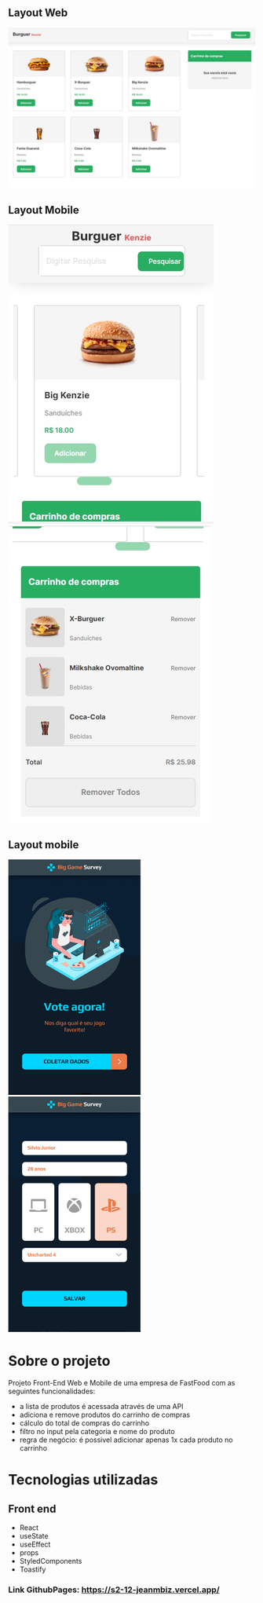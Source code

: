 ## Layout Web
![Web 1](/src/assets/hamburgueria.jpg)

## Layout Mobile
![Mobile 1](/src/assets/bukenzie1.jpg) ![Mobile 2](/src/assets/bukenzie2.jpg)

## Layout mobile
![Mobile 1](https://github.com/acenelio/assets/raw/main/sds1/mobile1.png) ![Mobile 2](https://github.com/acenelio/assets/raw/main/sds1/mobile2.png)

# Sobre o projeto

Projeto Front-End Web e Mobile de uma empresa de FastFood com as seguintes funcionalidades:

- a lista de produtos é acessada através de uma API
- adiciona e remove produtos do carrinho de compras
- cálculo do total de compras do carrinho
- filtro no input pela categoria e nome do produto
- regra de negócio: é possivel adicionar apenas 1x cada produto no carrinho

# Tecnologias utilizadas

## Front end

- React
- useState
- useEffect
- props
- StyledComponents
- Toastify

### Link GithubPages: https://s2-12-jeanmbiz.vercel.app/

